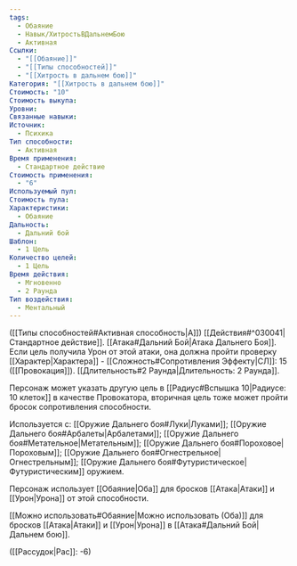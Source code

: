 ```yaml
---
tags:
  - Обаяние
  - Навык/ХитростьВДальнемБою
  - Активная
Ссылки:
  - "[[Обаяние]]"
  - "[[Типы способностей]]"
  - "[[Хитрость в дальнем бою]]"
Категория: "[[Хитрость в дальнем бою]]"
Стоимость: "10"
Стоимость выкупа: 
Уровни: 
Связанные навыки: 
Источник:
  - Психика
Тип способности:
  - Активная
Время применения:
  - Стандартное действие
Стоимость применения:
  - "6"
Используемый пул: 
Стоимость пула: 
Характеристики:
  - Обаяние
Дальность:
  - Дальний бой
Шаблон:
  - 1 Цель
Количество целей:
  - 1 Цель
Время действия:
  - Мгновенно
  - 2 Раунда
Тип воздействия:
  - Ментальный
---
```

([[Типы способностей#Активная способность|А]]) [[Действия#^030041|Стандартное действие]]. [[Атака#Дальний Бой|Атака Дальнего Боя]]. Если цель получила Урон от этой атаки, она должна пройти проверку [[Характер|Характера]] - [[Сложность#Cопротивления Эффекту|СЛ]]: 15 ([[Провокация]]). [[Длительность#2 Раунда|Длительность: 2 Раунда]].

Персонаж может указать другую цель в [[Радиус#Вспышка 10|Радиусе: 10 клеток]] в качестве Провокатора, вторичная цель тоже может пройти бросок сопротивления способности. 

Используется с: [[Оружие Дальнего боя#Луки|Луками]]; [[Оружие Дальнего боя#Арбалеты|Арбалетами]]; [[Оружие Дальнего боя#Метательное|Метательным]]; [[Оружие Дальнего боя#Пороховое|Пороховым]]; [[Оружие Дальнего боя#Огнестрельное|Огнестрельным]]; [[Оружие Дальнего боя#Футуристическое|Футуристическим]] оружием.

Персонаж использует [[Обаяние|Оба]] для бросков [[Атака|Атаки]] и [[Урон|Урона]] от этой способности. 

[[Можно использовать#Обаяние|Можно использовать (Оба)]] для бросков [[Атака|Атаки]] и [[Урон|Урона]] в [[Атака#Дальний Бой|Дальнем бою]].

([[Рассудок|Рас]]: -6)